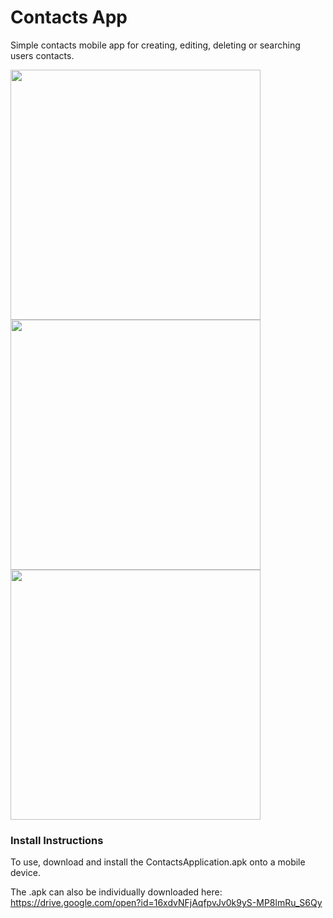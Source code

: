 # Contacts App
Simple contacts mobile app for creating, editing, deleting or searching users contacts.

<img src="https://i.imgur.com/7B0b8FC.png" height="400">                                   <img src="https://i.imgur.com/uBeOIS4.png" height="400">                                   <img src="https://i.imgur.com/K7btspn.png" height="400">

### Install Instructions
To use, download and install the ContactsApplication.apk onto a mobile device.

The .apk can also be individually downloaded here: https://drive.google.com/open?id=16xdvNFjAqfpvJv0k9yS-MP8lmRu_S6Qy
